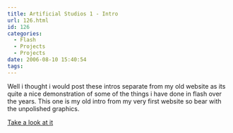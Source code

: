 ```yaml
---
title: Artificial Studios 1 - Intro
url: 126.html
id: 126
categories:
  - Flash
  - Projects
  - Projects
date: 2006-08-10 15:40:54
tags:
---
```


Well i thought i would post these intros separate from my old website as its quite a nice demonstration of some of the things i have done in flash over the years. This one is my old intro from my very first website so bear with the unpolished graphics.

[Take a look at it](https://www.mikecann.co.uk/ArtificialStudios1/ArtStu.html)